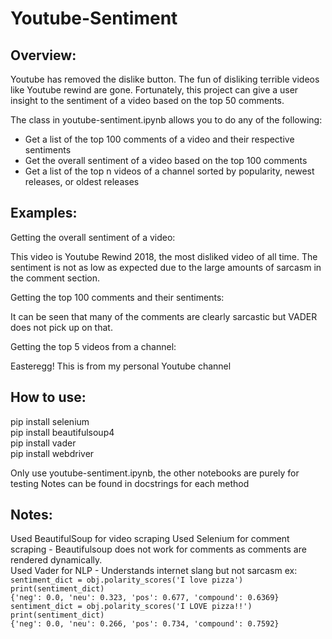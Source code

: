 # Youtube-Sentiment

## Overview:  
  
Youtube has removed the dislike button. The fun of disliking terrible videos like Youtube rewind are gone. Fortunately, this project can give a user insight to the sentiment of a video based on the top 50 comments. 

The class in youtube-sentiment.ipynb allows you to do any of the following:

- Get a list of the top 100 comments of a video and their respective sentiments
- Get the overall sentiment of a video based on the top 100 comments
- Get a list of the top n videos of a channel sorted by popularity, newest releases, or oldest releases

## Examples:
  
Getting the overall sentiment of a video:
  
    
This video is Youtube Rewind 2018, the most disliked video of all time. The sentiment is not as low as expected due to the large amounts of sarcasm in the comment section.
  
Getting the top 100 comments and their sentiments:
  
   
It can be seen that many of the comments are clearly sarcastic but VADER does not pick up on that.
    
Getting the top 5 videos from a channel:
  
    
Easteregg! This is from my personal Youtube channel
  
## How to use:  
pip install selenium  
pip install beautifulsoup4  
pip install vader  
pip install webdriver  

Only use youtube-sentiment.ipynb, the other notebooks are purely for testing
Notes can be found in docstrings for each method

## Notes:  
Used BeautifulSoup for video scraping
Used Selenium for comment scraping - Beautifulsoup does not work for comments as comments are rendered dynamically.  
Used Vader for NLP - Understands internet slang but not sarcasm
ex:   
`sentiment_dict = obj.polarity_scores('I love pizza')
print(sentiment_dict)`  
`{'neg': 0.0, 'neu': 0.323, 'pos': 0.677, 'compound': 0.6369}`  
`sentiment_dict = obj.polarity_scores('I LOVE pizza!!')
print(sentiment_dict)`  
`{'neg': 0.0, 'neu': 0.266, 'pos': 0.734, 'compound': 0.7592}`
